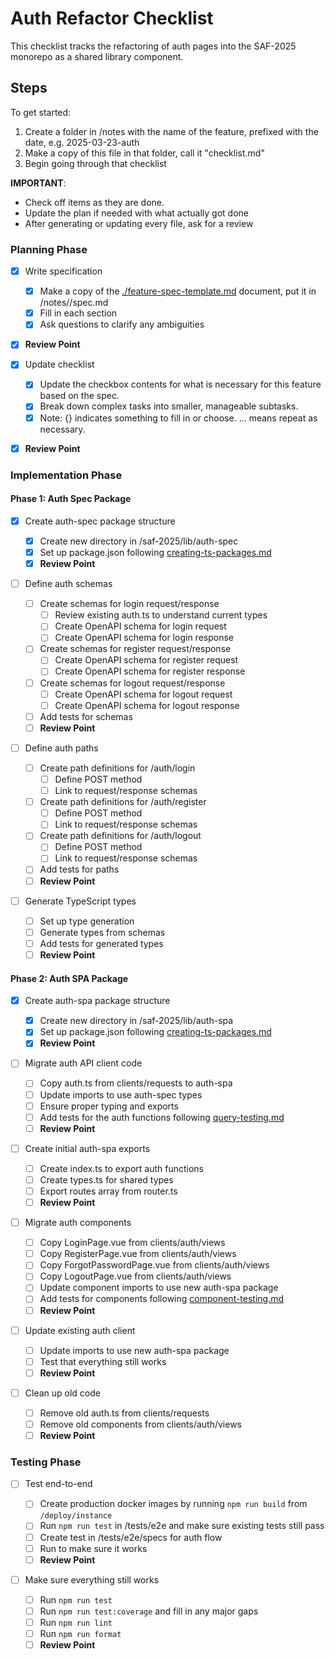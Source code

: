 # Auth Refactor Checklist

This checklist tracks the refactoring of auth pages into the SAF-2025 monorepo as a shared library component.

## Steps

To get started:

1. Create a folder in /notes with the name of the feature, prefixed with the date, e.g. 2025-03-23-auth
2. Make a copy of this file in that folder, call it "checklist.md"
3. Begin going through that checklist

**IMPORTANT**:

- Check off items as they are done.
- Update the plan if needed with what actually got done
- After generating or updating every file, ask for a review

### Planning Phase

- [x] Write specification
  - [x] Make a copy of the [./feature-spec-template.md](./feature-spec-template.md) document, put it in /notes/<feature-folder>/spec.md
  - [x] Fill in each section
  - [x] Ask questions to clarify any ambiguities
- [x] **Review Point**

- [x] Update checklist
  - [x] Update the checkbox contents for what is necessary for this feature based on the spec.
  - [x] Break down complex tasks into smaller, manageable subtasks.
  - [x] Note: {} indicates something to fill in or choose. ... means repeat as necessary.
- [x] **Review Point**

### Implementation Phase

#### Phase 1: Auth Spec Package

- [x] Create auth-spec package structure

  - [x] Create new directory in /saf-2025/lib/auth-spec
  - [x] Set up package.json following [creating-ts-packages.md](../lib/monorepo/docs/creating-ts-packages.md)
  - [x] **Review Point**

- [ ] Define auth schemas

  - [ ] Create schemas for login request/response
    - [ ] Review existing auth.ts to understand current types
    - [ ] Create OpenAPI schema for login request
    - [ ] Create OpenAPI schema for login response
  - [ ] Create schemas for register request/response
    - [ ] Create OpenAPI schema for register request
    - [ ] Create OpenAPI schema for register response
  - [ ] Create schemas for logout request/response
    - [ ] Create OpenAPI schema for logout request
    - [ ] Create OpenAPI schema for logout response
  - [ ] Add tests for schemas
  - [ ] **Review Point**

- [ ] Define auth paths

  - [ ] Create path definitions for /auth/login
    - [ ] Define POST method
    - [ ] Link to request/response schemas
  - [ ] Create path definitions for /auth/register
    - [ ] Define POST method
    - [ ] Link to request/response schemas
  - [ ] Create path definitions for /auth/logout
    - [ ] Define POST method
    - [ ] Link to request/response schemas
  - [ ] Add tests for paths
  - [ ] **Review Point**

- [ ] Generate TypeScript types
  - [ ] Set up type generation
  - [ ] Generate types from schemas
  - [ ] Add tests for generated types
  - [ ] **Review Point**

#### Phase 2: Auth SPA Package

- [x] Create auth-spa package structure

  - [x] Create new directory in /saf-2025/lib/auth-spa
  - [x] Set up package.json following [creating-ts-packages.md](../lib/monorepo/docs/creating-ts-packages.md)
  - [x] **Review Point**

- [ ] Migrate auth API client code

  - [ ] Copy auth.ts from clients/requests to auth-spa
  - [ ] Update imports to use auth-spec types
  - [ ] Ensure proper typing and exports
  - [ ] Add tests for the auth functions following [query-testing.md](../lib/vue-spa-dev/docs/query-testing.md)
  - [ ] **Review Point**

- [ ] Create initial auth-spa exports

  - [ ] Create index.ts to export auth functions
  - [ ] Create types.ts for shared types
  - [ ] Export routes array from router.ts
  - [ ] **Review Point**

- [ ] Migrate auth components

  - [ ] Copy LoginPage.vue from clients/auth/views
  - [ ] Copy RegisterPage.vue from clients/auth/views
  - [ ] Copy ForgotPasswordPage.vue from clients/auth/views
  - [ ] Copy LogoutPage.vue from clients/auth/views
  - [ ] Update component imports to use new auth-spa package
  - [ ] Add tests for components following [component-testing.md](../lib/vue-spa-dev/docs/component-testing.md)
  - [ ] **Review Point**

- [ ] Update existing auth client

  - [ ] Update imports to use new auth-spa package
  - [ ] Test that everything still works
  - [ ] **Review Point**

- [ ] Clean up old code
  - [ ] Remove old auth.ts from clients/requests
  - [ ] Remove old components from clients/auth/views
  - [ ] **Review Point**

### Testing Phase

- [ ] Test end-to-end

  - [ ] Create production docker images by running `npm run build` from `/deploy/instance`
  - [ ] Run `npm run test` in /tests/e2e and make sure existing tests still pass
  - [ ] Create test in /tests/e2e/specs for auth flow
  - [ ] Run to make sure it works
  - [ ] **Review Point**

- [ ] Make sure everything still works
  - [ ] Run `npm run test`
  - [ ] Run `npm run test:coverage` and fill in any major gaps
  - [ ] Run `npm run lint`
  - [ ] Run `npm run format`
  - [ ] **Review Point**
